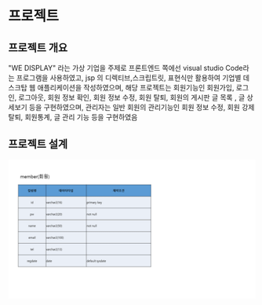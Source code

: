 # 프로젝트
## 프로젝트 개요
"WE DISPLAY" 라는 가상 기업을 주제로  프론트엔드 쪽에선 visual studio Code라는 프로그램을 사용하였고, jsp 의 디렉티브,스크립트릿, 표현식만 활용하여 기업별 
데스크탑 웹 애플리케이션을 작성하였으며, 해당 프로젝트는 회원기능인 회원가입, 로그인, 로그아웃, 회원 정보 확인, 회원 정보 수정, 회원 탈퇴, 회원의 게시판 글 목록 , 글 상세보기 등을 구현하였으며,
관리자는 일반 회원의 관리기능인 회원 정보 수정, 회원 강제 탈퇴, 회원통계, 글 관리 기능 등을 구현하였음

## 프로젝트 설계
![개념적 설계](./img/database/pro01_01.png "개념적 설계")
 